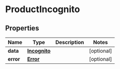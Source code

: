 

# ProductIncognito


## Properties

| Name | Type | Description | Notes |
|------------ | ------------- | ------------- | -------------|
|**data** | [**Incognito**](Incognito.md) |  |  [optional] |
|**error** | [**Error**](Error.md) |  |  [optional] |



